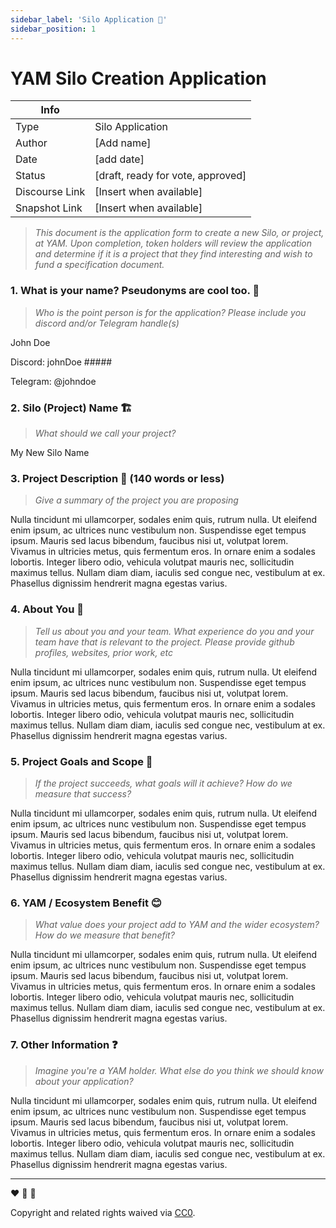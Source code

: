 ```yaml
---
sidebar_label: 'Silo Application 📝'
sidebar_position: 1
---
```


# YAM Silo Creation Application

| Info                  |                         |
| -----------------           | ---------------------------------             |
| Type                  | Silo Application                   |
| Author                | [Add name]                   |
| Date                  | [add date]        |
| Status                | [draft, ready for vote, approved]           |
| Discourse Link        | [Insert when available]                    |
| Snapshot Link         | [Insert when available]                       |

> *This document is the application form to create a new Silo, or project, at YAM. Upon completion, token holders will review the application and determine if it is a project that they find interesting and wish to fund a specification document.*

[This is a comment! It will not display]: #
[This application is the first step for starting a Silo at YAM. It is where you tell YAM holders that you want to build something and give the basic details so that they can approve or disapprove funding the next step, which is a specifications document.]: #

### 1. What is your name? Pseudonyms are cool too. :disguised_face:

> *Who is the point person is for the application? Please include you discord and/or Telegram handle(s)*

[replace the text below with Your answer]: #

John Doe

Discord: johnDoe ##### 

Telegram: @johndoe

### 2. Silo (Project) Name :building_construction:

> *What should we call your project?*

[replace the text below with Your answer]: #

My New Silo Name

### 3. Project Description :thinking: (140 words or less)

> *Give a summary of the project you are proposing*

[replace the text below with Your answer]: #

Nulla tincidunt mi ullamcorper, sodales enim quis, rutrum nulla. Ut eleifend enim ipsum, ac ultrices nunc vestibulum non. Suspendisse eget tempus ipsum. Mauris sed lacus bibendum, faucibus nisi ut, volutpat lorem. Vivamus in ultricies metus, quis fermentum eros. In ornare enim a sodales lobortis. Integer libero odio, vehicula volutpat mauris nec, sollicitudin maximus tellus. Nullam diam diam, iaculis sed congue nec, vestibulum at ex. Phasellus dignissim hendrerit magna egestas varius.

### 4. About You :busts_in_silhouette:

> *Tell us about you and your team. What experience do you and your team have that is relevant to the project. Please provide github profiles, websites, prior work, etc*

[replace the text below with Your answer]: #

Nulla tincidunt mi ullamcorper, sodales enim quis, rutrum nulla. Ut eleifend enim ipsum, ac ultrices nunc vestibulum non. Suspendisse eget tempus ipsum. Mauris sed lacus bibendum, faucibus nisi ut, volutpat lorem. Vivamus in ultricies metus, quis fermentum eros. In ornare enim a sodales lobortis. Integer libero odio, vehicula volutpat mauris nec, sollicitudin maximus tellus. Nullam diam diam, iaculis sed congue nec, vestibulum at ex. Phasellus dignissim hendrerit magna egestas varius.

### 5. Project Goals and Scope :rocket:

> *If the project succeeds, what goals will it achieve? How do we measure that success?*

[replace the text below with Your answer]: #

Nulla tincidunt mi ullamcorper, sodales enim quis, rutrum nulla. Ut eleifend enim ipsum, ac ultrices nunc vestibulum non. Suspendisse eget tempus ipsum. Mauris sed lacus bibendum, faucibus nisi ut, volutpat lorem. Vivamus in ultricies metus, quis fermentum eros. In ornare enim a sodales lobortis. Integer libero odio, vehicula volutpat mauris nec, sollicitudin maximus tellus. Nullam diam diam, iaculis sed congue nec, vestibulum at ex. Phasellus dignissim hendrerit magna egestas varius.

### 6. YAM / Ecosystem Benefit :blush:

> *What value does your project add to YAM and the wider ecosystem? How do we measure that benefit?*

[replace the text below with Your answer]: #

Nulla tincidunt mi ullamcorper, sodales enim quis, rutrum nulla. Ut eleifend enim ipsum, ac ultrices nunc vestibulum non. Suspendisse eget tempus ipsum. Mauris sed lacus bibendum, faucibus nisi ut, volutpat lorem. Vivamus in ultricies metus, quis fermentum eros. In ornare enim a sodales lobortis. Integer libero odio, vehicula volutpat mauris nec, sollicitudin maximus tellus. Nullam diam diam, iaculis sed congue nec, vestibulum at ex. Phasellus dignissim hendrerit magna egestas varius.

### 7. Other Information :question:

> *Imagine you're a YAM holder. What else do you think we should know about your application?*

[replace the text below with Your answer]: #

Nulla tincidunt mi ullamcorper, sodales enim quis, rutrum nulla. Ut eleifend enim ipsum, ac ultrices nunc vestibulum non. Suspendisse eget tempus ipsum. Mauris sed lacus bibendum, faucibus nisi ut, volutpat lorem. Vivamus in ultricies metus, quis fermentum eros. In ornare enim a sodales lobortis. Integer libero odio, vehicula volutpat mauris nec, sollicitudin maximus tellus. Nullam diam diam, iaculis sed congue nec, vestibulum at ex. Phasellus dignissim hendrerit magna egestas varius.

---

[This is a comment. Do Not Delete below this text]: #

:heart: :rocket: :sweet_potato:

Copyright and related rights waived via [CC0](https://creativecommons.org/publicdomain/zero/1.0/).
